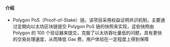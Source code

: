 #### 介绍
-  Polygon PoS（Proof-of-Stake）链。该项目采用权益证明共识机制，主要通过定期向以太坊区块链提交 Polygon PoS 链的快照来实现，这些快照由 Polygon 的 100 个验证器来提交，克服了以太坊吞吐量低的问题，具有更快的交易处理速度，从而降低 Gas 费，用户体验在一定程度上得到保障